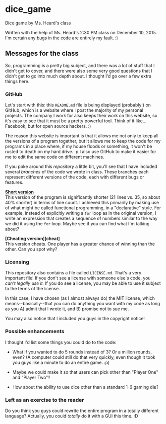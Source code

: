 # dice_game
Dice game by Ms. Heard's class

Written with the help of Ms. Heard's 2:30 PM class on December 10, 2015. I'm certain any bugs in the code are entirely my fault. :)

## Messages for the class
So, programming is a pretty big subject, and there was a lot of stuff that I didn't get to cover, and there were also some very good questions that I didn't get to go into much depth about. I thought I'd go over a few extra things here.

### GitHub
Let's start with this: this `README.md` file is being displayed (probably!) on GitHub, which is a website where I post the majority of my personal projects. The company I work for also keeps their work on this website, so it's easy to see that it must be a pretty powerful tool. Think of it like... Facebook, but for open source hackers. :)

The reason this website is important is that it allows me not only to keep all the versions of a program together, but it allows me to keep the code for my programs in a place where, if my house floods or something, it won't be rusted to death on my hard drive. :p I also use GitHub to make it easier for me to edit the same code on different machines.

If you poke around this *repository* a little bit, you'll see that I have included several *branches* of the code we wrote in class. These branches each represent different versions of the code, each with different bugs or features.

**[Short version][short]**  
This version of the program is significantly shorter (21 lines vs. 35, so about 40% shorter) in terms of line count. I achieved this primarily by making use of what might be called functional programming, in a "declarative" style. For example, instead of explicitly writing a `for` loop as in the original version, I write an expression that creates a sequence of numbers similar to the way we did it using the `for` loop. Maybe see if you can find what I'm talking about?

**[Cheating version][cheat]**  
This version cheats. One player has a greater chance of winning than the other. Can you spot why?

### Licensing
This repository also contains a file called `LICENSE.md`. That's a very important file! If you don't see a license with someone else's code, you *can't legally use it.* If you do see a license, you may be able to use it subject to the terms of the license.

In this case, I have chosen (as I almost always do) the MIT license, which means--basically--that you can do anything you want with my code as long as you A) admit that I wrote it, and B) promise not to sue me.

You may also notice that I included you guys in the copyright notice!

### Possible enhancements
I thought I'd list some things you could do to the code:

- What if you wanted to do 5 rounds instead of 3? Or a million rounds, even? (A computer could still do that very quickly, even though it took you guys like a minute to do an entire game. :p)

- Maybe we could make it so that users can pick other than "Player One" and "Player Two"?

- How about the ability to use dice other than a standard 1-6 gaming die?

### Left as an exercise to the reader
Do you think you guys could rewrite the entire program in a totally different language? Actually, you could *totally* do it with a GUI this time. :D

[short]:http://www.google.com
